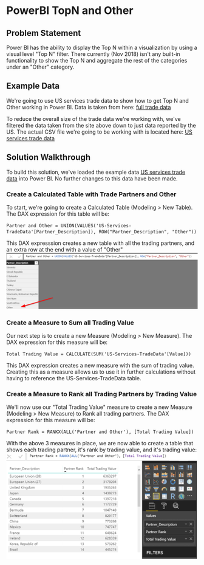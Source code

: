 # PowerBI TopN and Other

## Problem Statement
Power BI has the ability to display the Top N within a visualization by using a visual level "Top N" filter.  There currently (Nov 2018) isn't any built-in functionality to show the Top N and aggregate the rest of the categories under an "Other" category.  

## Example Data
We're going to use US services trade data to show how to get Top N and Other working in Power BI.  Data is taken from here:
[full trade data](https://www.wto.org/english/res_e/statis_e/trade_datasets_e.htm)

To reduce the overall size of the trade data we're working with, we've filtered the data taken from the site above down to just data reported by the US.  The actual CSV file we're going to be working with is located here:
[US services trade data](exampledata/US-Services-TradeData.csv)

## Solution Walkthrough
To build this solution, we've loaded the example data [US services trade data](exampledata/US-Services-TradeData.csv) into Power BI.  No further changes to this data have been made.

### Create a Calculated Table with Trade Partners and Other
To start, we're going to create a Calculated Table (Modeling > New Table).  The DAX expression for this table will be:

````
Partner and Other = UNION(VALUES('US-Services-TradeData'[Partner_Description]), ROW("Partner_Description", "Other"))
````

This DAX expresssion creates a new table with all the trading partners, and an extra row at the end with a value of "Other"
![PartnerAndOther](images/Table-PartnerAndOther.png)

### Create a Measure to Sum all Trading Value
Our next step is to create a new Measure (Modeling > New Measure).  The DAX expression for this measure will be:

````
Total Trading Value = CALCULATE(SUM('US-Services-TradeData'[Value]))
````

This DAX expression creates a new measure with the sum of trading value.  Creating this as a measure allows us to use it in further calculations without having to reference the US-Services-TradeData table.

### Create a Measure to Rank all Trading Partners by Trading Value
We'll now use our "Total Trading Value" measure to create a new Measure (Modeling > New Measure) to Rank all trading partners.  The DAX expression for this measure will be:

````
Partner Rank = RANKX(ALL('Partner and Other'), [Total Trading Value])
````

With the above 3 measures in place, we are now able to create a table that shows each trading partner, it's rank by trading value, and it's trading value:
![TotalAndRankMeasures](images/TotalAndRankMeasures.png)